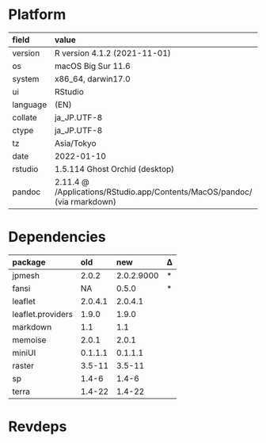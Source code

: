 # Platform

|field    |value                                                                     |
|:--------|:-------------------------------------------------------------------------|
|version  |R version 4.1.2 (2021-11-01)                                              |
|os       |macOS Big Sur 11.6                                                        |
|system   |x86_64, darwin17.0                                                        |
|ui       |RStudio                                                                   |
|language |(EN)                                                                      |
|collate  |ja_JP.UTF-8                                                               |
|ctype    |ja_JP.UTF-8                                                               |
|tz       |Asia/Tokyo                                                                |
|date     |2022-01-10                                                                |
|rstudio  |1.5.114 Ghost Orchid (desktop)                                            |
|pandoc   |2.11.4 @ /Applications/RStudio.app/Contents/MacOS/pandoc/ (via rmarkdown) |

# Dependencies

|package           |old     |new        |Δ |
|:-----------------|:-------|:----------|:--|
|jpmesh            |2.0.2   |2.0.2.9000 |*  |
|fansi             |NA      |0.5.0      |*  |
|leaflet           |2.0.4.1 |2.0.4.1    |   |
|leaflet.providers |1.9.0   |1.9.0      |   |
|markdown          |1.1     |1.1        |   |
|memoise           |2.0.1   |2.0.1      |   |
|miniUI            |0.1.1.1 |0.1.1.1    |   |
|raster            |3.5-11  |3.5-11     |   |
|sp                |1.4-6   |1.4-6      |   |
|terra             |1.4-22  |1.4-22     |   |

# Revdeps

